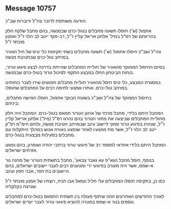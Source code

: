 ## Message 10757

הודעה משותפת לדובר צה"ל ודוברות שב"כ:

אתמול (ש׳) חוסלו תשעה מחבלים בטול-כרם שבמנשה, בהם מחבל שלקח חלק בהריגתם של רס"ל במיל' אלחנן אריאל קליין ז״ל, רב-פקד ייטב לב הלוי ז״ל ואמנון מוכתר ז"ל

צה"ל ושב"כ חיסלו אתמול (ש׳) תשעה מחבלים בשתי תקיפות כלי טיס של חיל האוויר במרחב טול-כרם שבחטיבת מנשה.

בסיום החיסול הממוקד מהאוויר של חוליית המחבלים שהייתה בדרכה לבצע פיגוע טרור, כוחות הביטחון החלו במבצע התקפי לסיכול טרור בטול-כרם שבמנשה.

במסגרת המבצע, כלי טיס חיסל מהאוויר חוליית מחבלים חמושים שירו לעבר כוחותינו במרחב טול-כרם. אותרו אמצעי לחימה רבים על המחבלים שחוסלו. 

בחיסול הממוקד של צה"ל ושב"כ בשעות הבוקר אתמול, חוסלו חמישה מחבלים, ביניהם: 

המחבל היתם בלידי, מחבל מרכזי של ארגון הטרור חמאס בטול-כרם. המחבל היה חלק מחוליית המחבלים שביצעה את מתווי הטרור בהם נהרגו רס"ל (מיל') אלחנן אריאל קליין ז״ל, שנהרג בפיגוע טרור סמוך ליישוב עינב שבמרחב חטיבת מנשה, ולוחם הימ"מ רפ"ק ייטב לב הלוי ז״ל, אשר מת מפצעיו לאחר שנפצע באורח אנוש במהלך היתקלות עם מחבלים בפעילות מבצעית בטול-כרם. 

המחבל היתם בלידי אחראי למספר רב של פיגועי טרור ברחבי יהודה ושומרון, בהם נפגעו אזרחים ישראלים.

בנוסף, חוסל מחבל הגא"פ עא גאבר צבאע', מחבל בתשתית הטרור של מחנה נור א-שמס, אשר היה מעורב בפיגועי ירי ומטענים רבים לעבר יישובים ישראלים, בהם היישובים בת חפר, אבני חפץ ועינב.

כמו כן, בתקיפה חוסלו המחבלים עלי חליל וגמאל אבו הניה, רוצחיו של אמנון מוכתר ז"ל שנרצח בקלקליה.

לאורך החודשים האחרונים זוהה שיתוף פעולה בין תשתית החמאס בטול-כרם למחבלים נוספים בנור א-שמס במטרה להוציא פיגועי טרור לעבר יעדים ישראלים.

